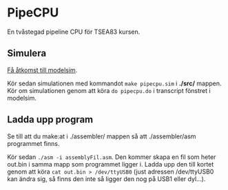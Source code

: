 # PipeCPU

En tvåstegad pipeline CPU för TSEA83 kursen.

## Simulera

[Få åtkomst till modelsim](https://www.isy.liu.se/edu/kurs/TSEA83/distansarbete/).

Kör sedan simulationen med kommandot `make pipecpu.sim` i **./src/** mappen. Kör om simulationen genom att köra `do pipecpu.do` i transcript fönstret i modelsim.

## Ladda upp program
Se till att du make:at i ./assembler/ mappen så att ./assembler/asm programmet finns.

Kör sedan `./asm -i assemblyFil.asm`. Den kommer skapa en fil som heter out.bin i samma mapp som programmet ligger i. Ladda upp den till kortet genom att köra `cat out.bin > /dev/ttyUSB0` (just adressen /dev/ttyUSB0 kan ändra sig, så finns den inte så ligger den nog på USB1 eller dyl...).
